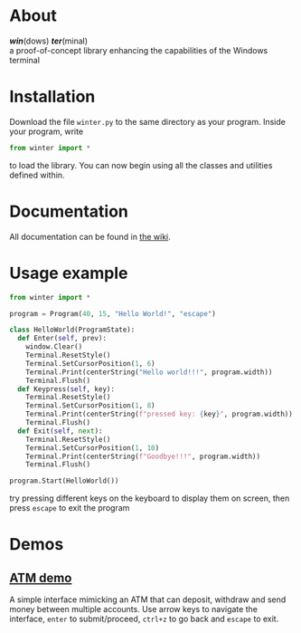 # About
_**win**_(dows) _**ter**_(minal) <br>
a proof-of-concept library enhancing the capabilities of the Windows terminal

# Installation

Download the file `winter.py` to the same directory as your program. Inside your program, write
```python
from winter import *
```
to load the library. You can now begin using all the classes and utilities defined within.

# Documentation

All documentation can be found in [the wiki](https://github.com/mk8-bruh/winter.py/wiki).

# Usage example

```python
from winter import *

program = Program(40, 15, "Hello World!", "escape")

class HelloWorld(ProgramState):
  def Enter(self, prev):
    window.Clear()
    Terminal.ResetStyle()
    Terminal.SetCursorPosition(1, 6)
    Terminal.Print(centerString("Hello world!!!", program.width))
    Terminal.Flush()
  def Keypress(self, key):
    Terminal.ResetStyle()
    Terminal.SetCursorPosition(1, 8)
    Terminal.Print(centerString(f"pressed key: {key}", program.width))
    Terminal.Flush()
  def Exit(self, next):
    Terminal.ResetStyle()
    Terminal.SetCursorPosition(1, 10)
    Terminal.Print(centerString(f"Goodbye!!!", program.width))
    Terminal.Flush()

program.Start(HelloWorld())
```

try pressing different keys on the keyboard to display them on screen, then press `escape` to exit the program

# Demos

## [ATM demo](https://github.com/mk8-bruh/winter.py/blob/main/atm-demo.py)

A simple interface mimicking an ATM that can deposit, withdraw and send money between multiple accounts. Use arrow keys to navigate the interface, `enter` to submit/proceed, `ctrl+z` to go back and `escape` to exit.
